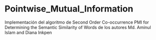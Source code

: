 # Pointwise_Mutual_Information
Implementación del algoritmo de Second Order Co-occurrence PMI for Determining the Semantic Similarity of Words de los autores Md. Aminul Islam and Diana Inkpen

